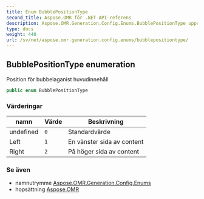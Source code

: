 ```yaml
---
title: Enum BubblePositionType
second_title: Aspose.OMR för .NET API-referens
description: Aspose.OMR.Generation.Config.Enums.BubblePositionType uppräkning. Position för bubbelaganist huvudinnehåll
type: docs
weight: 440
url: /sv/net/aspose.omr.generation.config.enums/bubblepositiontype/
---
```

## BubblePositionType enumeration

Position för bubbelaganist huvudinnehåll

```csharp
public enum BubblePositionType
```

### Värderingar

| namn | Värde | Beskrivning |
| --- | --- | --- |
| undefined | `0` | Standardvärde |
| Left | `1` | En vänster sida av content |
| Right | `2` | På höger sida av content |

### Se även

* namnutrymme [Aspose.OMR.Generation.Config.Enums](../../aspose.omr.generation.config.enums/)
* hopsättning [Aspose.OMR](../../)


